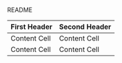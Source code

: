 README

| First Header  | Second Header |
| ------------- | ------------- |
| Content Cell  | Content Cell  |
| Content Cell  | Content Cell  |
